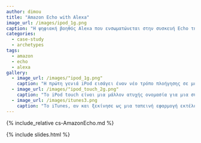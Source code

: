 ```yaml
---
author: dimou
title: "Amazon Echo with Alexa"
image_url: /images/ipod_1g.png
caption: "Η ψηφιακή βοηθός Alexa που ενσωματώνεται στην συσκευή Echo της Amazon φέρνει τον άνθρωπο και την μηχανή ένα βήμα πιο κοντά στον ανθρωποκεντρικό τρόπο επικοινωνίας. Η φωνή αποτελεί βασικό συστασικό της ανθρώπινης επικοινωνιακής εξέλιξης και αποτελεί τον πιο "ανθρώπινο" τρόπο αλληλεπίδρασης που μπορεί να έχει μια μηχανή. Η amazon πρωτοπορώντας στον τομέα αυτό έφερε την μηχανή στον άνθρωπο και όχι τον άνθρωπο στο επίπεδο της μηχανής."
categories:
  - case-study
  - archetypes
tags:
  - amazon
  - echo
  - alexa
gallery:
  - image_url: /images/"ipod_1g.png"
    caption: "Η πρώτη γενιά iPod εισάγει έναν νέο τρόπο πλοήγησης σε μεγάλες λίστες (μενού) αρχείων μουσικής, τον περιστρεφόμενο τροχό."
  - image_url: /images/"ipod_touch_2g.png"
    caption: "Το iPod touch είναι μια μάλλον ατυχής ονομασία για μια συσκευή που πλησιάζει ένα πλήρες iPhone αφού διαθέτει πολυαπτική διεπαφή, ασύρματη σύνδεση στο δίκτυο και δυνατότητα λήψης (download) νέων εφαρμογών. Του λείπει μόνο η δυνατότητα τηλεφωνικών κλήσεων."
  - image_url: /images/itunes3.png
    caption: "Το iTunes, αν και ξεκίνησε ως μια ταπεινή εφαρμογή εκτέλεσης μουσικών αρχείων και συγχρονισμού τους με το iPod, μετατράπηκε σε Δούρειο Ίππο για τη μεταφόρτωση εφαρμογών και τον συγχρονισμό με το οικοσύστημα των κινητών συσκευών χρήστη."
---
```


{% include_relative cs-AmazonEcho.md %}

{% include slides.html %}
